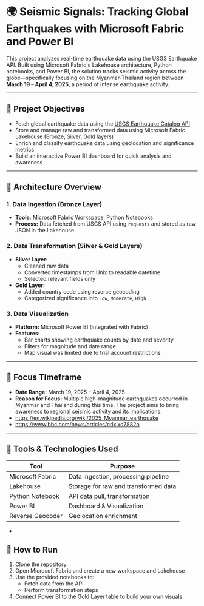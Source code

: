 # 🌍 Seismic Signals: Tracking Global Earthquakes with Microsoft Fabric and Power BI

This project analyzes real-time earthquake data using the USGS Earthquake API. Built using Microsoft Fabric's Lakehouse architecture, Python notebooks, and Power BI, the solution tracks seismic activity across the globe—specifically focusing on the Myanmar-Thailand region between **March 19 – April 4, 2025**, a period of intense earthquake activity.

---

## 📌 Project Objectives

- Fetch global earthquake data using the [USGS Earthquake Catalog API](https://earthquake.usgs.gov/fdsnws/event/1/)
- Store and manage raw and transformed data using Microsoft Fabric Lakehouse (Bronze, Silver, Gold layers)
- Enrich and classify earthquake data using geolocation and significance metrics
- Build an interactive Power BI dashboard for quick analysis and awareness

---

## 🧱 Architecture Overview

### 1. **Data Ingestion (Bronze Layer)**
- **Tools:** Microsoft Fabric Workspace, Python Notebooks
- **Process:** Data fetched from USGS API using `requests` and stored as raw JSON in the Lakehouse

### 2. **Data Transformation (Silver & Gold Layers)**
- **Silver Layer:** 
  - Cleaned raw data
  - Converted timestamps from Unix to readable datetime
  - Selected relevant fields only
- **Gold Layer:**
  - Added country code using reverse geocoding
  - Categorized significance into `Low`, `Moderate`, `High`

### 3. **Data Visualization**
- **Platform:** Microsoft Power BI (integrated with Fabric)
- **Features:**
  - Bar charts showing earthquake counts by date and severity
  - Filters for magnitude and date range
  - Map visual was limited due to trial account restrictions

---

## 📅 Focus Timeframe

- **Date Range:** March 19, 2025 – April 4, 2025
- **Reason for Focus:** Multiple high-magnitude earthquakes occurred in Myanmar and Thailand during this time. The project aims to bring awareness to regional seismic activity and its implications.
- https://en.wikipedia.org/wiki/2025_Myanmar_earthquake
- https://www.bbc.com/news/articles/crlxlxd7882o

---

## 🔧 Tools & Technologies Used

| Tool            | Purpose                             |
|-----------------|-------------------------------------|
| Microsoft Fabric| Data ingestion, processing pipeline |
| Lakehouse       | Storage for raw and transformed data|
| Python Notebook | API data pull, transformation       |
| Power BI        | Dashboard & Visualization           |
| Reverse Geocoder| Geolocation enrichment              |

-
## 🚀 How to Run

1. Clone the repository
2. Open Microsoft Fabric and create a new workspace and Lakehouse
3. Use the provided notebooks to:
   - Fetch data from the API
   - Perform transformation steps
4. Connect Power BI to the Gold Layer table to build your own visuals

